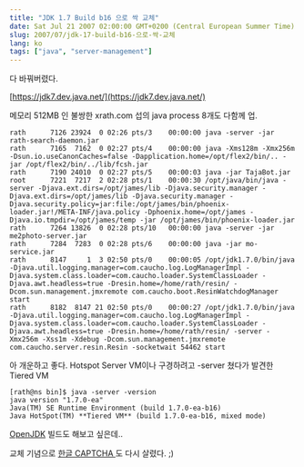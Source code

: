 ```yaml
---
title: "JDK 1.7 Build b16 으로 싹 교체"
date: Sat Jul 21 2007 02:00:00 GMT+0200 (Central European Summer Time)
slug: 2007/07/jdk-17-build-b16-으로-싹-교체
lang: ko
tags: ["java", "server-management"]
---
```


다 바꿔버렸다.

[https://jdk7.dev.java.net/](https://jdk7.dev.java.net/)

메모리 512MB 인 불쌍한 xrath.com 섭의 java process 8개도 다함께 업.

```
rath      7126 23924  0 02:26 pts/3    00:00:00 java -server -jar rath-search-daemon.jar
rath      7165  7162  0 02:27 pts/4    00:00:00 java -Xms128m -Xmx256m -Dsun.io.useCanonCaches=false -Dapplication.home=/opt/flex2/bin/.. -jar /opt/flex2/bin/../lib/fcsh.jar
rath      7190 24010  0 02:27 pts/5    00:00:03 java -jar TajaBot.jar
root      7221  7217  2 02:28 pts/1    00:00:30 /opt/java/bin/java -server -Djava.ext.dirs=/opt/james/lib -Djava.security.manager -Djava.ext.dirs=/opt/james/lib -Djava.security.manager -Djava.security.policy=jar:file:/opt/james/bin/phoenix-loader.jar!/META-INF/java.policy -Dphoenix.home=/opt/james -Djava.io.tmpdir=/opt/james/temp -jar /opt/james/bin/phoenix-loader.jar
rath      7264 13826  0 02:28 pts/10   00:00:00 java -server -jar me2photo-server.jar
rath      7284  7283  0 02:28 pts/6    00:00:00 java -jar mo-service.jar
rath      8147     1  3 02:50 pts/0    00:00:05 /opt/jdk1.7.0/bin/java -Djava.util.logging.manager=com.caucho.log.LogManagerImpl -Djava.system.class.loader=com.caucho.loader.SystemClassLoader -Djava.awt.headless=true -Dresin.home=/home/rath/resin/ -Dcom.sun.management.jmxremote com.caucho.boot.ResinWatchdogManager start
rath      8182  8147 21 02:50 pts/0    00:00:27 /opt/jdk1.7.0/bin/java -Djava.util.logging.manager=com.caucho.log.LogManagerImpl -Djava.system.class.loader=com.caucho.loader.SystemClassLoader -Djava.awt.headless=true -Dresin.home=/home/rath/resin/ -server -Xmx256m -Xss1m -Xdebug -Dcom.sun.management.jmxremote com.caucho.server.resin.Resin -socketwait 54462 start
```

아 개운하고 좋다.
Hotspot Server VM이나 구경하려고 -server 쳤다가 발견한 Tiered VM

```
[rath@ns bin]$ java -server -version
java version "1.7.0-ea"
Java(TM) SE Runtime Environment (build 1.7.0-ea-b16)
Java HotSpot(TM) **Tiered VM** (build 1.7.0-ea-b16, mixed mode)
```

[OpenJDK](http://openjdk.java.net/) 빌드도 해보고 싶은데..

교체 기념으로 [한글 CAPTCHA ](/2006/12/코멘트-쓰기의-captcha를-한글로-재구현하다)도 다시 살렸다. ;)
